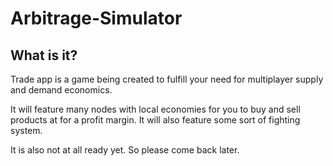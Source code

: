 Arbitrage-Simulator
=========

What is it?
-----------
Trade app is a game being created to fulfill your need for multiplayer supply and demand economics.

It will feature many nodes with local economies for you to buy and sell products at for a profit margin. It will also feature some sort of fighting system.

It is also not at all ready yet. So please come back later.
